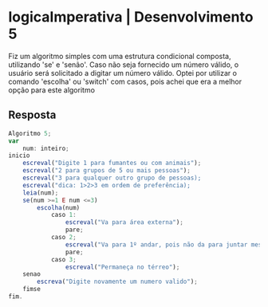 # logicaImperativa | Desenvolvimento 5
Fiz um algoritmo simples com uma estrutura condicional composta, utilizando 'se' e 'senão'. Caso não seja fornecido um número válido, o usuário será solicitado a digitar um número válido. Optei por utilizar o comando 'escolha' ou 'switch' com casos, pois achei que era a melhor opção para este algoritmo
## Resposta 
```js
Algoritmo 5;
var
	num: inteiro;
inicio
	escreval("Digite 1 para fumantes ou com animais");
	escreval("2 para grupos de 5 ou mais pessoas");
	escreval("3 para qualquer outro grupo de pessoas);
	escreval("dica: 1>2>3 em ordem de preferência);
	leia(num);
	se(num >=1 E num <=3)
		escolha(num)
			caso 1:
				escreval("Va para área externa");
				pare;
			caso 2;
				escreval("Va para 1º andar, pois não da para juntar mesas no térreo");
				pare;
			caso 3;
				escreval("Permaneça no térreo");
	senao 
		escreva("Digite novamente um numero valido");
	fimse
fim.
```
